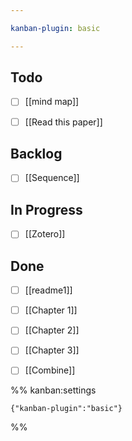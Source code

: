 ```yaml
---

kanban-plugin: basic

---
```


## Todo

- [ ] [[mind map]]
- [ ] [[Read this paper]]


## Backlog

- [ ] [[Sequence]]


## In Progress

- [ ] [[Zotero]]


## Done

- [ ] [[readme1]]
- [ ] [[Chapter 1]]
- [ ] [[Chapter 2]]
- [ ] [[Chapter 3]]
- [ ] [[Combine]]




%% kanban:settings
```
{"kanban-plugin":"basic"}
```
%%